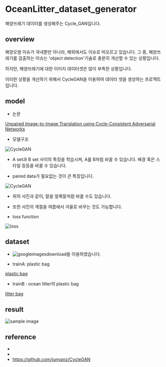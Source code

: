 # OceanLitter_dataset_generator
해양쓰레기 데이터를 생성해주는 Cycle_GAN입니다.


## overview

해양오염 이슈가 국내뿐만 아니라, 해외에서도 이슈로 떠오르고 있습니다.
그 중, 해양쓰레기를 검출하는 이슈는 'object detection'기술로 충분히 개선할 수 있는 상황입니다.

하지만, 해양쓰레기에 대한 이미지 데이터셋은 많이 부족한 상황입니다. 

이러한 상황을 개선하기 위해서 CycleGAN을 이용하여 데이터 셋을 생성하는 프로젝트입니다.


## model

- 논문

[Unpaired Image-to-Image Translation using Cycle-Consistent Adversarial Networks](https://arxiv.org/pdf/1703.10593.pdf)

- 모델구조

![CycleGAN](http://www.kecl.ntt.co.jp/people/kaneko.takuhiro/projects/cyclegan-vc/images/training_procedure.png)

  - A set과 B set 사이의 특징을 학습시켜, A를 B처럼 바꿀 수 있습니다.
    배경 혹은 스타일 등등을 바꿀 수 있습니다.

  - paired data가 필요없는 것이 큰 특징입니다.

![CycleGAN](https://encrypted-tbn0.gstatic.com/images?q=tbn:ANd9GcQsZKBaOB1ivYwK7vi_GpllECgvPOC2WFbf-0rxKn6-IA4TB0pn)

  - 위의 사진과 같이, 말을 얼룩말처럼 바꿀 수도 있습니다.
  - 또한 사진의 계절을 여름에서 겨울로 바꾸는 것도 가능합니다.

- loss function

![loss](https://t1.daumcdn.net/cfile/tistory/99463F33599681290E)

## dataset

- ![googleimagesdownload](https://github.com/hardikvasa/google-images-download)을 이용하였습니다.

- trainA: plastic bag

[plastic bag]()

- trainB : ocean litter의 plastic bag 

[litter bag]()


## result

![sample image]()




## reference


- 
- 
- https://github.com/junyanz/CycleGAN


